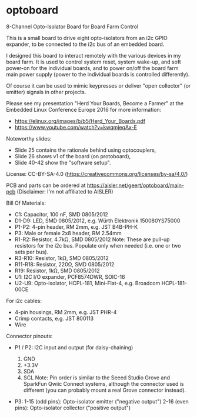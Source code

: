 # optoboard
8-Channel Opto-Isolator Board for Board Farm Control

This is a small board to drive eight opto-isolators from an i2c GPIO expander,
to be connected to the i2c bus of an embedded board.

I designed this board to interact remotely with the various devices in my board
farm.  It is used to control system reset, system wake-up, and soft power-on
for the individual boards, and to power on/off the board farm main power supply
(power to the individual boards is controlled differently).

Of course it can be used to mimic keypresses or deliver "open collector" (or
emitter) signals in other projects.

Please see my presentation "Herd Your Boards, Become a Farmer" at the Embedded
Linux Conference Europe 2016 for more information:
  - https://elinux.org/images/b/b5/Herd_Your_Boards.pdf
  - https://www.youtube.com/watch?v=kwqmjeqAx-E

Noteworthy slides:
  - Slide 25 contains the rationale behind using optocouplers,
  - Slide 26 shows v1 of the board (on protoboard),
  - Slide 40-42 show the "software setup".

License: CC-BY-SA-4.0 (https://creativecommons.org/licenses/by-sa/4.0/)

PCB and parts can be ordered at https://aisler.net/geert/optoboard/main-pcb
(Disclaimer: I'm not affiliated to AISLER)

Bill Of Materials:
  - C1: Capacitor, 100 nF, SMD 0805/2012
  - D1-D9: LED, SMD 0805/2012, e.g. Würth Elektronik 150080YS75000
  - P1-P2: 4-pin header, RM 2mm, e.g. JST B4B-PH-K
  - P3: Male or female 2x8 header, RM 2.54mm
  - R1-R2: Resistor, 4.7kΩ, SMD 0805/2012
    Note: These are pull-up resistors for the i2c bus.
          Populate only when needed (i.e. one or two sets per bus).
  - R3-R10: Resistor, 1kΩ, SMD 0805/2012
  - R11-R18: Resistor, 220Ω, SMD 0805/2012
  - R19: Resistor, 1kΩ, SMD 0805/2012
  - U1: I2C I/O expander, PCF8574DWR, SOIC-16
  - U2-U9: Opto-isolator, HCPL-181, Mini-Flat-4, e.g. Broadcom HCPL-181-00CE

For i2c cables:
  - 4-pin housings, RM 2mm, e.g. JST PHR-4
  - Crimp contacts, e.g. JST 800113
  - Wire

Connector pinouts:
  - P1 / P2: I2C input and output (for daisy-chaining)
      1. GND
      2. +3.3V
      3. SDA
      4. SCL
    Note: Pin order is similar to the Seeed Studio Grove and SparkFun Qwiic
          Connect systems, although the connector used is different (you can
	  probably mount a real Grove connector instead).

  - P3:
      1-15 (odd pins): Opto-isolator emitter ("negative output")
      2-16 (even pins): Opto-isolator collector ("positive output")
